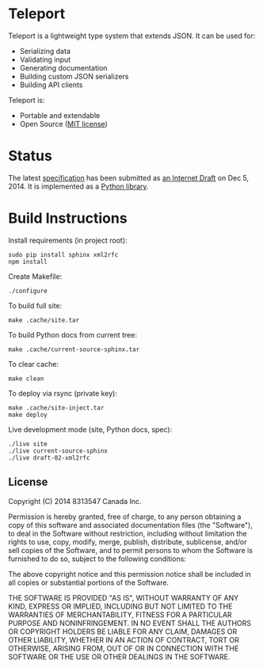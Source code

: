 Teleport
========

Teleport is a lightweight type system that extends JSON. It can be used for:

* Serializing data
* Validating input
* Generating documentation
* Building custom JSON serializers
* Building API clients

Teleport is:

* Portable and extendable
* Open Source ([MIT license](http://opensource.org/licenses/MIT))

Status
======

The latest [specification](http://www.teleport-json.org/spec/latest/) has been
submitted as [an Internet Draft](https://datatracker.ietf.org/doc/draft-boronine-teleport/)
on Dec 5, 2014. It is implemented as a [Python library](http://www.teleport-json.org/python/latest/).

Build Instructions
==================

Install requirements (in project root):

    sudo pip install sphinx xml2rfc
    npm install

Create Makefile:

	./configure

To build full site:

	make .cache/site.tar

To build Python docs from current tree:

	make .cache/current-source-sphinx.tar

To clear cache:

	make clean

To deploy via rsync (private key):

	make .cache/site-inject.tar
	make deploy

Live development mode (site, Python docs, spec):

	./live site
	./live current-source-sphinx
	./live draft-02-xml2rfc

License
-------

Copyright (C) 2014 8313547 Canada Inc.

Permission is hereby granted, free of charge, to any person obtaining a copy of this software and associated documentation files (the "Software"), to deal in the Software without restriction, including without limitation the rights to use, copy, modify, merge, publish, distribute, sublicense, and/or sell copies of the Software, and to permit persons to whom the Software is furnished to do so, subject to the following conditions:

The above copyright notice and this permission notice shall be included in all copies or substantial portions of the Software.

THE SOFTWARE IS PROVIDED "AS IS", WITHOUT WARRANTY OF ANY KIND, EXPRESS OR IMPLIED, INCLUDING BUT NOT LIMITED TO THE WARRANTIES OF MERCHANTABILITY, FITNESS FOR A PARTICULAR PURPOSE AND NONINFRINGEMENT. IN NO EVENT SHALL THE AUTHORS OR COPYRIGHT HOLDERS BE LIABLE FOR ANY CLAIM, DAMAGES OR OTHER LIABILITY, WHETHER IN AN ACTION OF CONTRACT, TORT OR OTHERWISE, ARISING FROM, OUT OF OR IN CONNECTION WITH THE SOFTWARE OR THE USE OR OTHER DEALINGS IN THE SOFTWARE.
